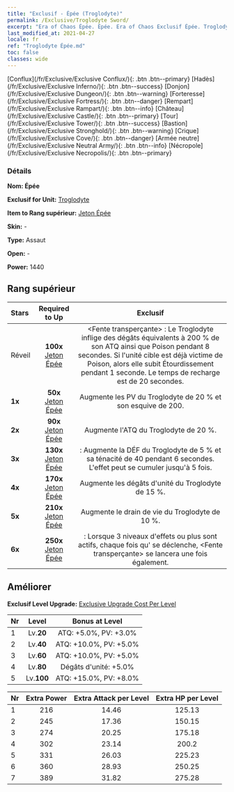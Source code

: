 ```yaml
---
title: "Exclusif - Épée (Troglodyte)"
permalink: /Exclusive/Troglodyte Sword/
excerpt: "Era of Chaos Épée. Épée. Era of Chaos Exclusif Épée. Troglodyte Exclusif."
last_modified_at: 2021-04-27
locale: fr
ref: "Troglodyte Épée.md"
toc: false
classes: wide
---
```

 [Conflux](/fr/Exclusive/Exclusive Conflux/){: .btn .btn--primary} [Hadès](/fr/Exclusive/Exclusive Inferno/){: .btn .btn--success} [Donjon](/fr/Exclusive/Exclusive Dungeon/){: .btn .btn--warning} [Forteresse](/fr/Exclusive/Exclusive Fortress/){: .btn .btn--danger} [Rempart](/fr/Exclusive/Exclusive Rampart/){: .btn .btn--info} [Château](/fr/Exclusive/Exclusive Castle/){: .btn .btn--primary} [Tour](/fr/Exclusive/Exclusive Tower/){: .btn .btn--success} [Bastion](/fr/Exclusive/Exclusive Stronghold/){: .btn .btn--warning} [Crique](/fr/Exclusive/Exclusive Cove/){: .btn .btn--danger} [Armée neutre](/fr/Exclusive/Exclusive Neutral Army/){: .btn .btn--info} [Nécropole](/fr/Exclusive/Exclusive Necropolis/){: .btn .btn--primary} 

### Détails
 **Nom: Épée** 

 **Exclusif for Unit:** [Troglodyte](/fr/units/Troglodyte/) 

 **Item to Rang supérieur:** [Jeton Épée](/ItemsFR/con_912/)

 **Skin:** -

 **Type:** Assaut

 **Open:** -

 **Power:** 1440

## Rang supérieur

  |     Stars    |  Required to Up | Exclusif |
  |:-------------|:---------------:|:---------------:|
  |  Réveil  | **100x** [Jeton Épée](/ItemsFR/con_912/) | <Fente transperçante> : Le Troglodyte inflige des dégâts équivalents à 200 % de son ATQ ainsi que Poison pendant 8 secondes. Si l'unité cible est déjà victime de Poison, alors elle subit Étourdissement pendant 1 seconde. Le temps de recharge est de 20 secondes. |
  | **1x** <i class="fas fa-star"/> | **50x** [Jeton Épée](/ItemsFR/con_912/) | Augmente les PV du Troglodyte de 20 % et son esquive de 200. |
  | **2x** <i class="fas fa-star"/> | **90x** [Jeton Épée](/ItemsFR/con_912/) | Augmente l'ATQ du Troglodyte de 20 %. |
  | **3x** <i class="fas fa-star"/> | **130x** [Jeton Épée](/ItemsFR/con_912/) | <Odeur du briseur de sorts> : Augmente la DÉF du Troglodyte de 5 % et sa ténacité de 40 pendant 6 secondes. L'effet peut se cumuler jusqu'à 5 fois. |
  | **4x** <i class="fas fa-star"/> | **170x** [Jeton Épée](/ItemsFR/con_912/) | Augmente les dégâts d'unité du Troglodyte de 15 %. |
  | **5x** <i class="fas fa-star"/> | **210x** [Jeton Épée](/ItemsFR/con_912/) | Augmente le drain de vie du Troglodyte de 10 %. |
  | **6x** <i class="fas fa-star"/> | **250x** [Jeton Épée](/ItemsFR/con_912/) | <Odeur du briseur de sorts> : Lorsque 3 niveaux d'effets ou plus sont actifs, chaque fois qu'<Odeur du briseur de sorts> se déclenche, <Fente transperçante> se lancera une fois également. |


## Améliorer
 **Exclusif Level Upgrade:** [Exclusive Upgrade Cost Per Level](/Exclusive/ExclusiveUpgradeCostPerLevel/)

  |  Nr  |   Level  | Bonus at Level |
  |:-----|:--------:|:--------------:|
  | 1 | Lv.**20** | ATQ: +5.0%, PV: +3.0% |
  | 2 | Lv.**40** | ATQ: +10.0%, PV: +5.0% |
  | 3 | Lv.**60** | ATQ: +10.0%, PV: +5.0% |
  | 4 | Lv.**80** | Dégâts d'unité: +5.0% |
  | 5 | Lv.**100** | ATQ: +15.0%, PV: +8.0% |


  |  Nr  |  Extra Power | Extra Attack per Level | Extra HP per Level |
  |:-----|:--------:|:--------:|:--------:|
  | 1 | 216 | 14.46 | 125.13 |
  | 2 | 245 | 17.36 | 150.15 |
  | 3 | 274 | 20.25 | 175.18 |
  | 4 | 302 | 23.14 | 200.2 |
  | 5 | 331 | 26.03 | 225.23 |
  | 6 | 360 | 28.93 | 250.25 |
  | 7 | 389 | 31.82 | 275.28 |


